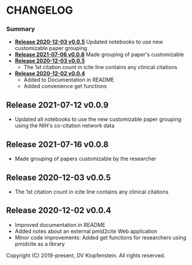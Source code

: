 # CHANGELOG

### Summary

* [**Release 2020-12-03 v0.0.5**](#release-2021-07-12-v009)
  Updated notebooks to use new customizable paper grouping
* [**Release 2021-07-06 v0.0.8**](#release-2021-07-06-v008)
  Made grouping of paper's customizable
* [**Release 2020-12-03 v0.0.5**](#release-2020-12-03-v005)
  * The 1st citation count in icite line contains any clinical citations
* [**Release 2020-12-02 v0.0.4**](#release-2020-12-02-v004)
  * Added to Documentation in README
  * Added convenience get functions


Release 2021-07-12 v0.0.9
-------------------------------------
* Updated all notebooks to use the new customizable paper grouping using the NIH's co-citation network data

Release 2021-07-16 v0.0.8
-------------------------------------
* Made grouping of papers customizable by the researcher

Release 2020-12-03 v0.0.5
-------------------------------------
* The 1st citation count in icite line contains any clinical citations

Release 2020-12-02 v0.0.4
-------------------------------------
* Improved documentation in README
* Added notes about an external pmid2cite Web application
* Minor code improvements: Added get functions for researchers using pmidcite as a library


Copyright (C) 2019-present, DV Klopfenstein. All rights reserved.
